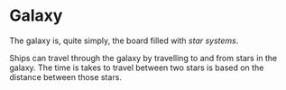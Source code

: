 # Galaxy

The galaxy is, quite simply, the board filled with *star systems*.

Ships can travel through the galaxy by travelling to and from stars in the galaxy. The time is takes to travel between two stars is based on the distance between those stars.